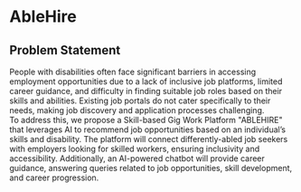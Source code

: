 # AbleHire
## Problem Statement
People with disabilities often face significant barriers in accessing employment opportunities due to a lack of inclusive job platforms, limited career guidance, and difficulty in finding suitable job roles based on their skills and abilities. Existing job portals do not cater specifically to their needs, making job discovery and application processes challenging.<br>
To address this, we propose a Skill-based Gig Work Platform "ABLEHIRE" that leverages AI to recommend job opportunities based on an individual’s skills and  disability. The platform will connect differently-abled job seekers with employers looking for skilled workers, ensuring inclusivity and accessibility. Additionally, an AI-powered chatbot will provide career guidance, answering queries related to job opportunities, skill development, and career progression.

